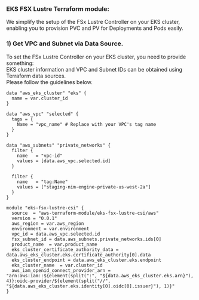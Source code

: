 ### EKS FSX Lustre Terraform module:

We simplify the setup of the FSx Lustre Controller on your EKS cluster, enabling you to provision PVC and PV for Deployments and Pods easily.

### 1) Get VPC and Subnet via Data Source.

To set the FSx Lustre Controller on your EKS cluster, you need to provide something:  
EKS cluster information and VPC and Subnet IDs can be obtained using Terraform data sources.  
Please follow the guidelines below.

```plaintext
data "aws_eks_cluster" "eks" {
  name = var.cluster_id
}

data "aws_vpc" "selected" {
  tags = {
    Name = "vpc_name" # Replace with your VPC's tag name
  }
}

data "aws_subnets" "private_networks" {
  filter {
    name   = "vpc-id"
    values = [data.aws_vpc.selected.id]
  }

  filter {
    name   = "tag:Name"
    values = ["staging-nim-engine-private-us-west-2a"]
  }
}

module "eks-fsx-lustre-csi" {
  source  = "aws-terraform-module/eks-fsx-lustre-csi/aws"
  version = "0.0.1"
  aws_region = var.aws_region
  environment = var.environment
  vpc_id = data.aws_vpc.selected.id
  fsx_subnet_id = data.aws_subnets.private_networks.ids[0]
  product_name  = var.product_name
  eks_cluster_certificate_authority_data = data.aws_eks_cluster.eks.certificate_authority[0].data
  eks_cluster_endpoint = data.aws_eks_cluster.eks.endpoint
  eks_cluster_name  = var.cluster_id
  aws_iam_openid_connect_provider_arn = "arn:aws:iam::${element(split(":", "${data.aws_eks_cluster.eks.arn}"), 4)}:oidc-provider/${element(split("//", "${data.aws_eks_cluster.eks.identity[0].oidc[0].issuer}"), 1)}"
}
```